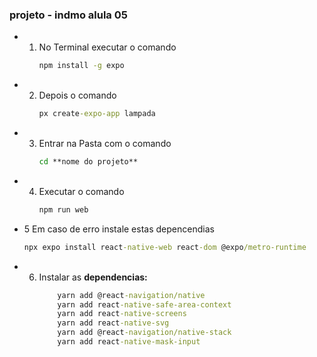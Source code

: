 ### projeto - indmo alula 05


 - 1. No Terminal executar o comando
      ```cmd
      npm install -g expo
      ```
- 2. Depois o comando
      ```cmd
     px create-expo-app lampada
     ```
- 3. Entrar na Pasta com o comando
       ```cmd
     cd **nome do projeto**
      ```
- 4. Executar o comando
     ```cmd
     npm run web
      ```
- 5 Em caso  de erro instale estas depencendias
     ```cmd
     npx expo install react-native-web react-dom @expo/metro-runtime 
     ```
- 6. Instalar as **dependencias:**
     ```cmd
         yarn add @react-navigation/native
         yarn add react-native-safe-area-context
         yarn add react-native-screens
         yarn add react-native-svg
         yarn add @react-navigation/native-stack
         yarn add react-native-mask-input
     ```
